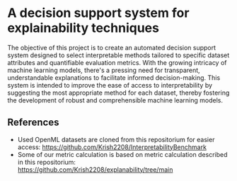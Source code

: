 # A decision support system for explainability techniques

The objective of this project is to create an automated decision support system designed to select interpretable methods tailored to specific dataset attributes and quantifiable evaluation metrics. With the growing intricacy of machine learning models, there's a pressing need for transparent, understandable explanations to facilitate informed decision-making. This system is intended to improve the ease of access to interpretability by suggesting the most appropriate method for each dataset, thereby fostering the development of robust and comprehensible machine learning models.

## References
- Used OpenML datasets are cloned from this repositorium for easier access: https://github.com/Krish2208/InterpretabilityBenchmark
- Some of our metric calculation is based on metric calculation described in this repositorium: https://github.com/Krish2208/explanability/tree/main

